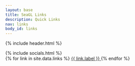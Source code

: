 ```yaml
---
layout: base
title: SeaGL Links
description: Quick Links
nav: links
body_id: links
---
```

<!-- links are stored in _data/links.yml -->
{% include header.html %}
<div class="links-list">
  {% include socials.html %}
  <div class="links">
  {% for link in site.data.links %}
    <a href="{{ link.url }}" target="_blank" rel="noopener" class="btn btn-primary btn-lg btn-block">
      {{ link.label }}
    </a>
  {% endfor %}
  </div>
</div>
